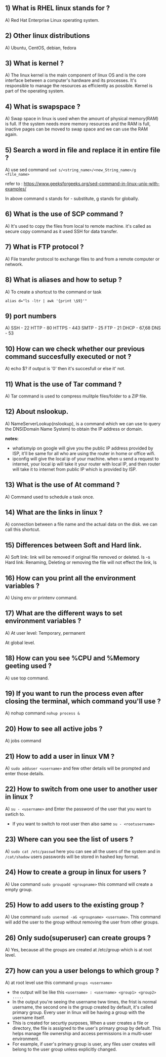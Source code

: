## 1) What is RHEL linux stands for ?

A) Red Hat Enterprise Linux operating system.

## 2) Other linux distributions

A) Ubuntu, CentOS, debian, fedora

## 3) What is kernel ?

A) The linux kernel is the main component of linux OS and is the core interface between a computer's hardware and its processes. It's responsible to manage the resources as efficiently as possible. Kernel is part of the operating system.

## 4) What is swapspace ?

A) Swap space in linux is used when the amount of physical memory(RAM) is full. If the system needs more memory resources and the RAM is full, inactive pages can be moved to swap space and we can use the RAM again.

## 5) Search a word in file and replace it in entire file ?

A) use sed command
`sed s/<string_name>/<new_String_name>/g <file_name>`

refer to : https://www.geeksforgeeks.org/sed-command-in-linux-unix-with-examples/

In above command s stands for - substitute, g stands for globally.

## 6) What is the use of SCP command ?

A) It's used to copy the files from local to remote machine. it's called as secure copy command as it used SSH for data transfer.

## 7) What is FTP protocol ?

A) File transfer protocol to exchange files to and from a remote computer or network.

## 8) What is aliases and how to setup ?

A) To create a shortcut to the command or task

`alias d="ls -ltr | awk '{print \$9}'"`

## 9) port numbers

A)
SSH - 22
HTTP - 80
HTTPS - 443
SMTP - 25
FTP - 21
DHCP - 67,68
DNS - 53

## 10) How can we check whether our previous command succesfully executed or not ?

A) echo $? if output is '0' then it's succesfull or else it' not.

## 11) What is the use of Tar command ?

A) Tar command is used to compress mulitple files/folder to a ZIP file.

## 12) About nslookup.

A) NameServerLookup(nslookup), is a command which we can use to query the DNS(Domain Name System) to obtain the IP address or domain.

**notes:**

- whatismyip on google will give you the public IP address provided by ISP, it'll be same for all who are using the router in home or office wifi.
- ipconfig will give the local ip of your machine. when u send a request to internet, your local ip will take it your router with local IP, and then router will take it to internet from public IP which is provided by ISP.

## 13) What is the use of At command ?

A) Command used to schedule a task once.

## 14) What are the links in linux ?

A) connection between a file name and the actual data on the disk. we can call this shortcut.

## 15) Differences between Soft and Hard link.

A) Soft link: link will be removed if original file removed or deleted. ls -s
Hard link: Renaming, Deleting or removing the file will not effect the link, ls

## 16) How can you print all the environment variables ?

A) Using env or printenv command.

## 17) What are the different ways to set environment variables ?

A) At user level:
Temporary, permanent

At global level.

## 18) How can you see %CPU and %Memory geeting used ?

A) use top command.

## 19) If you want to run the process even after closing the terminal, which command you'll use ?

A) nohup command
`nohup process &`

## 20) How to see all active jobs ?

A) jobs command

## 21) How to add a user in linux VM ?

A) `sudo adduser <username>` and few other details will be prompted and enter those details.

## 22) How to switch from one user to another user in linux ?

A) `su - <username>` and Enter the password of the user that you want to swtich to.

- If you want to switch to root user then also same `su - <rootusername>`

## 23) Where can you see the list of users ?

A) `sudo cat /etc/passwd` here you can see all the users of the system and in `/cat/shadow` users passwords will be stored in hashed key format.

## 24) How to create a group in linux for users ?

A) Use command `sudo groupadd <groupname>` this command will create a empty group.

## 25) How to add users to the existing group ?

A) Use command `sudo usermod -aG <groupname> <username>`. This command will add the user to the group without removing the user from other groups.

## 26) Only sudo(superuser) can create groups ?

A) Yes, because all the groups are created at /etc/group which is at root level.

## 27) how can you a user belongs to which group ?

A) at root level use this command `groups <username>`

- the output will be like this `<username> : <username> <group1> <group2> .....`
- In the output you're seeing the username tww times, the frist is normal username, the second one is the group created by default, it's called primary group. Every user in linux will be having a group with the username itself.
- This is created for securtiy purposes, When a user creates a file or directory, the file is assigned to the user's primary group by default. This helps manage file ownership and access permissions in a multi-user environment.
- For example, if user's primary group is user, any files user creates will belong to the user group unless explicitly changed.
